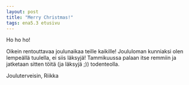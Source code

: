```yaml
---
layout: post
title: "Merry Christmas!"
tags: ena5.3 etusivu
---
```


Ho ho ho!

Oikein rentouttavaa joulunaikaa teille kaikille! Joululoman kunniaksi olen lempeällä tuulella, ei siis läksyjä!
Tammikuussa palaan itse remmiin ja jatketaan sitten töitä (ja läksyjä ;)) todenteolla.

Jouluterveisin,
Riikka
